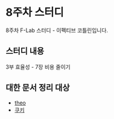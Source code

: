 # 8주차 스터디

8주차 F-Lab 스터디 - 이펙티브 코틀린입니다.

## 스터디 내용
3부 효율성 - 7장 비용 줄이기


## 대한 문서 정리 대상
- [theo](https://github.com/theo-f-lab)
- [쿠키](https://github.com/hello-jiwon)
